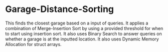 # Garage-Distance-Sorting
This finds the closest garage based on a input of queries. It applies a combination of Merge-Insertion Sort by using a provided threshold for when to start using insertion sort. It also uses Binary Search to answer queries on whether a garage is at the inputted location. It also uses Dynamic Memory Allocation for struct arrays.
